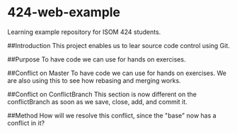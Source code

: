# 424-web-example
Learning example repository for ISOM 424 students.

##Introduction
This project enables us to lear source code control using Git.

##Purpose
To have code we can use for hands on exercises. 

##Conflict on Master
To have code we can use for hands on exercises. We are also using this to see how rebasing and merging works.

##Conflict on ConflictBranch
This section is now different on the conflictBranch as soon as we save, close, add, and commit it.

##Method
How will we resolve this conflict, since the "base" now has a conflict in it?


<!doctype html>
<!--
  Adding changes prior to rebase
-->
<html lang="en">
<head>
  <meta charset="utf-8">

  <title>Eleni Hatzidis</title>
  <meta name="description" content="Eleni's page">

<body>

